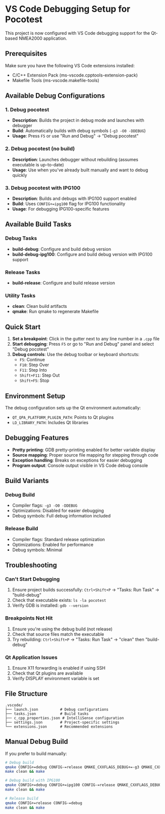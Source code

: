 # VS Code Debugging Setup for Pocotest

This project is now configured with VS Code debugging support for the Qt-based NMEA2000 application.

## Prerequisites

Make sure you have the following VS Code extensions installed:
- C/C++ Extension Pack (ms-vscode.cpptools-extension-pack)
- Makefile Tools (ms-vscode.makefile-tools)

## Available Debug Configurations

### 1. Debug pocotest
- **Description**: Builds the project in debug mode and launches with debugger
- **Build**: Automatically builds with debug symbols (`-g3 -O0 -DDEBUG`)
- **Usage**: Press `F5` or use "Run and Debug" → "Debug pocotest"

### 2. Debug pocotest (no build)
- **Description**: Launches debugger without rebuilding (assumes executable is up-to-date)
- **Usage**: Use when you've already built manually and want to debug quickly

### 3. Debug pocotest with IPG100
- **Description**: Builds and debugs with IPG100 support enabled
- **Build**: Uses `CONFIG+=ipg100` flag for IPG100 functionality
- **Usage**: For debugging IPG100-specific features

## Available Build Tasks

### Debug Tasks
- **build-debug**: Configure and build debug version
- **build-debug-ipg100**: Configure and build debug version with IPG100 support

### Release Tasks  
- **build-release**: Configure and build release version

### Utility Tasks
- **clean**: Clean build artifacts
- **qmake**: Run qmake to regenerate Makefile

## Quick Start

1. **Set a breakpoint**: Click in the gutter next to any line number in a `.cpp` file
2. **Start debugging**: Press `F5` or go to "Run and Debug" panel and select "Debug pocotest"
3. **Debug controls**: Use the debug toolbar or keyboard shortcuts:
   - `F5`: Continue
   - `F10`: Step Over  
   - `F11`: Step Into
   - `Shift+F11`: Step Out
   - `Shift+F5`: Stop

## Environment Setup

The debug configuration sets up the Qt environment automatically:
- `QT_QPA_PLATFORM_PLUGIN_PATH`: Points to Qt plugins
- `LD_LIBRARY_PATH`: Includes Qt libraries

## Debugging Features

- **Pretty printing**: GDB pretty-printing enabled for better variable display
- **Source mapping**: Proper source file mapping for stepping through code
- **Exception handling**: Breaks on exceptions for easier debugging
- **Program output**: Console output visible in VS Code debug console

## Build Variants

### Debug Build
- Compiler flags: `-g3 -O0 -DDEBUG`
- Optimizations: Disabled for easier debugging
- Debug symbols: Full debug information included

### Release Build  
- Compiler flags: Standard release optimization
- Optimizations: Enabled for performance
- Debug symbols: Minimal

## Troubleshooting

### Can't Start Debugging
1. Ensure project builds successfully: `Ctrl+Shift+P` → "Tasks: Run Task" → "build-debug"
2. Check that executable exists: `ls -la pocotest`
3. Verify GDB is installed: `gdb --version`

### Breakpoints Not Hit
1. Ensure you're using the debug build (not release)
2. Check that source files match the executable
3. Try rebuilding: `Ctrl+Shift+P` → "Tasks: Run Task" → "clean" then "build-debug"

### Qt Application Issues
1. Ensure X11 forwarding is enabled if using SSH
2. Check that Qt plugins are available
3. Verify DISPLAY environment variable is set

## File Structure

```
.vscode/
├── launch.json          # Debug configurations
├── tasks.json           # Build tasks  
├── c_cpp_properties.json # IntelliSense configuration
├── settings.json        # Project-specific settings
└── extensions.json      # Recommended extensions
```

## Manual Debug Build

If you prefer to build manually:

```bash
# Debug build
qmake CONFIG+=debug CONFIG-=release QMAKE_CXXFLAGS_DEBUG+=-g3 QMAKE_CXXFLAGS_DEBUG+=-O0
make clean && make

# Debug build with IPG100
qmake CONFIG+=debug CONFIG+=ipg100 CONFIG-=release QMAKE_CXXFLAGS_DEBUG+=-g3 QMAKE_CXXFLAGS_DEBUG+=-O0  
make clean && make

# Release build
qmake CONFIG+=release CONFIG-=debug
make clean && make
```
